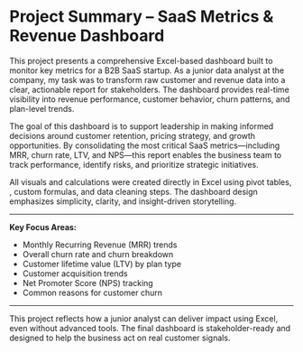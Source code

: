 # Project Summary – SaaS Metrics & Revenue Dashboard

This project presents a comprehensive Excel-based dashboard built to monitor key metrics for a B2B SaaS startup. As a junior data analyst at the company, my task was to transform raw customer and revenue data into a clear, actionable report for stakeholders. The dashboard provides real-time visibility into revenue performance, customer behavior, churn patterns, and plan-level trends.

The goal of this dashboard is to support leadership in making informed decisions around customer retention, pricing strategy, and growth opportunities. By consolidating the most critical SaaS metrics—including MRR, churn rate, LTV, and NPS—this report enables the business team to track performance, identify risks, and prioritize strategic initiatives.

All visuals and calculations were created directly in Excel using pivot tables, , custom formulas, and data cleaning steps. The dashboard design emphasizes simplicity, clarity, and insight-driven storytelling.

---

**Key Focus Areas:**
- Monthly Recurring Revenue (MRR) trends
- Overall churn rate and churn breakdown
- Customer lifetime value (LTV) by plan type
- Customer acquisition trends
- Net Promoter Score (NPS) tracking
- Common reasons for customer churn

---

This project reflects how a junior analyst can deliver impact using Excel, even without advanced tools. The final dashboard is stakeholder-ready and designed to help the business act on real customer signals.
